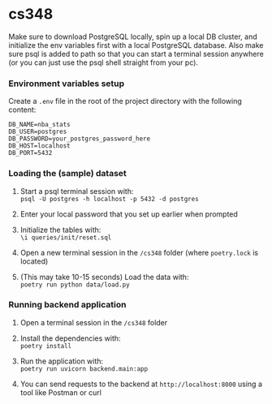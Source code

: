 # cs348

Make sure to download PostgreSQL locally, spin up a local DB cluster, and initialize the env variables first with a local PostgreSQL database. Also make sure psql is added to path so that you can start a terminal session anywhere (or you can just use the psql shell straight from your pc).

### Environment variables setup

Create a `.env` file in the root of the project directory with the following content:
```env
DB_NAME=nba_stats
DB_USER=postgres
DB_PASSWORD=your_postgres_password_here
DB_HOST=localhost
DB_PORT=5432
```

### Loading the (sample) dataset

1. Start a psql terminal session with:  
   `psql -U postgres -h localhost -p 5432 -d postgres`

2. Enter your local password that you set up earlier when prompted  
3. Initialize the tables with:  
   `\i queries/init/reset.sql`

4. Open a new terminal session in the `/cs348` folder (where `poetry.lock` is located)

5. (This may take 10-15 seconds) Load the data with:  
   `poetry run python data/load.py`

### Running backend application

1. Open a terminal session in the `/cs348` folder

2. Install the dependencies with:  
   `poetry install`

3. Run the application with:  
   `poetry run uvicorn backend.main:app`

4. You can send requests to the backend at `http://localhost:8000` using a tool like Postman or curl